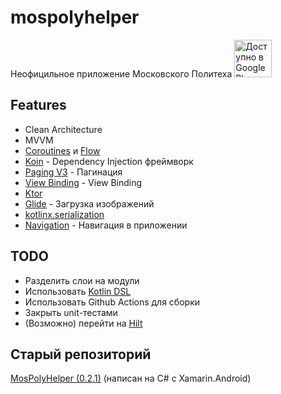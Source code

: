 # mospolyhelper
Неофицильное приложение Московского Политеха 
<a href='https://play.google.com/store/apps/details?id=com.mospolytech.mospolyhelper&pcampaignid=pcampaignidMKT-Other-global-all-co-prtnr-py-PartBadge-Mar2515-1'><img alt='Доступно в Google Play' src='https://play.google.com/intl/en_us/badges/static/images/badges/ru_badge_web_generic.png' height="60"/></a>

## Features

- Clean Architecture
- MVVM
- [Coroutines](https://developer.android.com/kotlin/coroutines) и [Flow](https://developer.android.com/kotlin/flow)
- [Koin](https://insert-koin.io/) - Dependency Injection фреймворк
- [Paging V3](https://developer.android.com/topic/libraries/architecture/paging/v3-overview) - Пагинация
- [View Binding](https://developer.android.com/topic/libraries/view-binding) - View Binding
- [Ktor](https://ktor.io/)
- [Glide](https://github.com/bumptech/glide) - Загрузка изображений
- [kotlinx.serialization](https://github.com/Kotlin/kotlinx.serialization)
- [Navigation](https://developer.android.com/guide/navigation) - Навигация в приложении

## TODO

- Разделить слои на модули
- Использовать [Kotlin DSL](https://docs.gradle.org/current/userguide/kotlin_dsl.html)
- Использовать Github Actions для сборки
- Закрыть unit-тестами
- (Возможно) перейти на [Hilt](https://dagger.dev/hilt/)

## Старый репозиторий

[MosPolyHelper (0.2.1)](https://github.com/tipapro/MosPolyHelper-old) (написан на C# с Xamarin.Android)